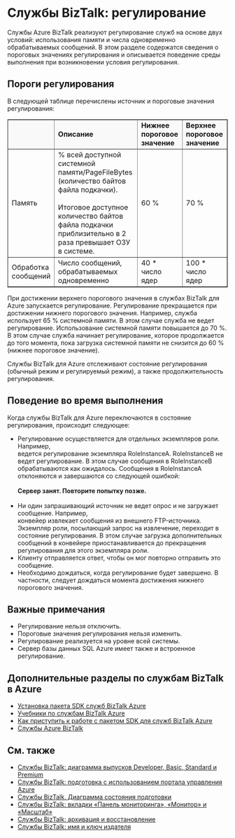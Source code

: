 <properties 
	pageTitle="Дополнительная информация о регулировании в службах BizTalk | Azure" 
	description="Узнайте о пороговых значениях регулирования и соответствующем поведении среды выполнения для служб BizTalk. Регулирование основывается на использовании памяти и количестве сообщений. MABS, WABS" 
	services="biztalk-services" 
	documentationCenter="" 
	authors="MandiOhlinger" 
	manager="dwrede" 
	editor="cgronlun"/>

<tags 
	ms.service="biztalk-services" 
	ms.workload="integration" 
	ms.tgt_pltfrm="na" 
	ms.devlang="na" 
	ms.topic="article" 
	ms.date="06/07/2015" 
	ms.author="mandia"/>





# Службы BizTalk: регулирование

Службы Azure BizTalk реализуют регулирование служб на основе двух условий: использования памяти и числа одновременно обрабатываемых сообщений. В этом разделе содержатся сведения о пороговых значениях регулирования и описывается поведение среды выполнения при возникновении условия регулирования.

## Пороги регулирования

В следующей таблице перечислены источник и пороговые значения регулирования:

<table border="1">

<tr bgcolor="FAF9F9">
        <th> </th>
        <td><strong>Описание</strong></td>
        <td><strong>Нижнее пороговое значение</strong></td>
        <td><strong>Верхнее пороговое значение</strong></td>
</tr>
    <tr>
        <td>Память</td>
        <td>% всей доступной системной памяти/PageFileBytes (количество байтов файла подкачки). 
<br/><br/>
Итоговое доступное количество байтов файла подкачки приблизительно в 2 раза превышает ОЗУ в системе.</td>
        <td>60&#160;%</td>
        <td>70&#160;%</td>
    </tr>
    <tr>
        <td>Обработка сообщений</td>
        <td>Число сообщений, обрабатываемых одновременно</td>
        <td>40 * число ядер</td>
        <td>100 * число ядер</td>
    </tr>
</table>

При достижении верхнего порогового значения в службах BizTalk для Azure запускается регулирование. Регулирование прекращается при достижении нижнего порогового значения. Например, служба использует 65 % системной памяти. В этом случае служба не ведет регулирование. Использование системной памяти повышается до 70 %. В этом случае служба начинает регулирование, которое продолжается до того момента, пока загрузка системной памяти не снизится до 60 % (нижнее пороговое значение).

Службы BizTalk для Azure отслеживают состояние регулирования (обычный режим и регулируемый режим), а также продолжительность регулирования.


## Поведение во время выполнения

Когда службы BizTalk для Azure переключаются в состояние регулирования, происходит следующее:

- Регулирование осуществляется для отдельных экземпляров роли. Например,<br/> ведется регулирование экземпляра RoleInstanceA. RoleInstanceB не ведет регулирование. В этом случае сообщения в RoleInstanceB обрабатываются как ожидалось. Сообщения в RoleInstanceA отклоняются и завершаются со следующей ошибкой:<br/><br/> **Сервер занят. Повторите попытку позже.**<br/><br/>
- Ни один запрашивающий источник не ведет опрос и не загружает сообщение. Например,<br/> конвейер извлекает сообщения из внешнего FTP-источника. Экземпляр роли, посылающий запрос на извлечение, переходит в состояние регулирования. В этом случае загрузка дополнительных сообщений в конвейере приостанавливается до прекращения регулирования для этого экземпляра роли.
- Клиенту отправляется ответ, чтобы он мог повторно отправить это сообщение.
- Необходимо дождаться, когда регулирование будет завершено. В частности, следует дождаться момента достижения нижнего порогового значения.

## Важные примечания
- Регулирование нельзя отключить.
- Пороговые значения регулирования нельзя изменить.
- Регулирование реализуется на уровне всей системы.
- Сервер базы данных SQL Azure имеет также и встроенное регулирование.

## Дополнительные разделы по службам BizTalk в Azure

-  [Установка пакета SDK служб BizTalk Azure](http://go.microsoft.com/fwlink/p/?LinkID=241589)<br/>
-  [Учебники по службам BizTalk Azure](http://go.microsoft.com/fwlink/p/?LinkID=236944)<br/>
-  [Как приступить к работе с пакетом SDK для служб BizTalk Azure](http://go.microsoft.com/fwlink/p/?LinkID=302335)<br/>
-  [Службы Azure BizTalk](http://go.microsoft.com/fwlink/p/?LinkID=303664)<br/>

## См. также
- [Службы BizTalk: диаграмма выпусков Developer, Basic, Standard и Premium](http://go.microsoft.com/fwlink/p/?LinkID=302279)<br/>
- [Службы BizTalk: подготовка с использованием портала управления Azure](http://go.microsoft.com/fwlink/p/?LinkID=302280)<br/>
- [Службы BizTalk. Диаграмма состояния подготовки](http://go.microsoft.com/fwlink/p/?LinkID=329870)<br/>
- [Службы BizTalk: вкладки «Панель мониторинга», «Монитор» и «Масштаб»](http://go.microsoft.com/fwlink/p/?LinkID=302281)<br/>
- [Службы BizTalk: архивация и восстановление](http://go.microsoft.com/fwlink/p/?LinkID=329873)<br/>
- [Службы BizTalk: имя и ключ издателя](http://go.microsoft.com/fwlink/p/?LinkID=303941)<br/>
 

<!---HONumber=62-->
